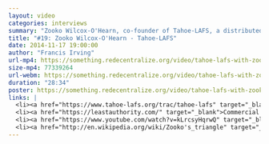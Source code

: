 ```yaml
---
layout: video
categories: interviews
summary: "Zooko Wilcox-O'Hearn, co-founder of Tahoe-LAFS, a distributed cloud storage system. Zooko discusses the long view of a 7 year old project, including changing business models."
title: "#19: Zooko Wilcox-O'Hearn - Tahoe-LAFS"
date: 2014-11-17 19:00:00
author: "Francis Irving"
url-mp4: https://something.redecentralize.org/video/tahoe-lafs-with-zooko-wilcox-ohearn.mp4
size-mp4: 77339264
url-webm: https://something.redecentralize.org/video/tahoe-lafs-with-zooko-wilcox-ohearn.webm
duration: "28:34"
poster: https://something.redecentralize.org/video/tahoe-lafs-with-zooko-wilcox-ohearn.jpg
links: |
  <li><a href="https://www.tahoe-lafs.org/trac/tahoe-lafs" target="_blank">Tahoe-LAFS website</a></li>
  <li><a href="https://leastauthority.com/" target="_blank">Commercial company</a></li>
  <li><a href="https://www.youtube.com/watch?v=kLrcsyHqrwQ" target="_blank">Demonstration video</a></li>
  <li><a href="http://en.wikipedia.org/wiki/Zooko's_triangle" target="_blank">Zooko's triangle</a></li>
---
```

